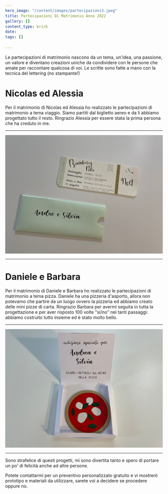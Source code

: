 ```yaml
---
hero_image: "/content/images/partecipazioni3.jpeg"
title: Partecipazioni Di Matrimonio Anno 2022
gallery: []
content_type: brick
date: 
tags: []

---
```

Le partecipazioni di matrimonio nascono da un tema, un'idea, una passione, un valore e diventano creazioni uniche da condividere con le persone che amate per raccontare qualcosa di voi. Le scritte sono fatte a mano con la tecnica del lettering (no stampante!)

# Nicolas ed Alessia

Per il matrimonio di Nicolas ed Alessia ho realizzato le partecipazioni di matrimonio a tema viaggio. Siamo partiti dal biglietto aereo e da lì abbiamo progettato tutto il resto. Ringrazio Alessia per essere stata la prima persona che ha creduto in me.

***

![](/content/images/d98264fc-d720-431a-b7aa-dc576804ac12.jpeg)

***

# Daniele e Barbara

Per il matrimonio di Daniele e Barbara ho realizzato le partecipazioni di matrimonio a tema pizza. Daniele ha una pizzeria d'asporto, allora non potevamo che partire da un luogo ovvero la pizzeria ed abbiamo creato delle mini pizze di carta. Ringrazio Barbara per avermi seguita in tutta la progettazione e per aver risposto 100 volte "sì/no" nei tanti passaggi: abbiamo costruito tutto insieme ed è stato molto bello.

***

![](/content/images/afef9e68-99c3-4284-9c31-0c4241d13768.jpeg)

***

Sono strafelice di questi progetti, mi sono divertita tanto e spero di portare un po' di felicità anche ad altre persone.

Potete contattarmi per un preventivo personalizzato gratuito e vi mostrerò prototipo e materiali da utilizzare, sarete voi a decidere se procedere oppure no.